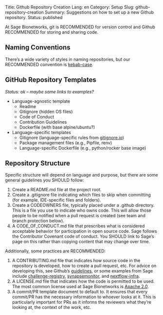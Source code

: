 Title: Github Repository Creation
Lang: en
Category: Setup
Slug: github-repository-creation
Summary: Suggestions on how to set up a new Github repository.
Status: published

At Sage Bionetworks, git is RECOMMENDED for version control and Github RECOMMENDED for storing and sharing code.

## Naming Conventions
There’s a wide variety of styles in naming repositories, but our RECOMMENDED convention is [kebab-case](https://wiki.c2.com/?KebabCase).

## GitHub Repository Templates
*Status: ok – maybe some links to examples?*

* Language-agnostic template
    * Readme
    * Gitignore (hidden OS files)
    * Code of Conduct
    * Contribution Guidelines
    * Dockerfile (with base alpine/ubuntu?)
* Language-specific templates
    * Gitignore (language-specific rules from [gitignore.io](https://www.toptal.com/developers/gitignore))
    * Package management files (e.g., Pipfile, renv)
    * Language-specific Dockerfile (e.g., python/rocker base image)

## Repository Structure

Specific structure will depend on language and purpose, but there are some general guidelines you SHOULD follow:

1. Create a README.md file at the project root.
1. Create a .gitignore file indicating which files to skip when committing (for example, IDE-specific files and folders).
1. Create a CODEOWNERS file, typically placed under a .github directory. This is a file you use to indicate who owns code. This will allow those people to be notified when a pull request is created (see team and branch protection below).
1. A CODE_OF_CONDUCT.md file that prescribes what is considered acceptable behavior for participation in open source code. Sage follows the Contributor Covenant code of conduct. You SHOULD link to Sage’s page on this rather than copying content that may change over time.


Additionally, some practices are RECOMMENDED:

1. A CONTRIBUTING.md file that indicates how source code in the repository is developed, how to create a pull request, etc. For advice on developing this, see Github’s [guidelines](https://docs.github.com/en/communities/setting-up-your-project-for-healthy-contributions/setting-guidelines-for-repository-contributors), or some examples from Sage include [challenge-registry](https://github.com/Sage-Bionetworks/challenge-registry/blob/main/.github/CONTRIBUTING.md), [synapsemonitor](https://github.com/Sage-Bionetworks/synapsemonitor/blob/develop/CONTRIBUTING.md), and [nextflow-infra](https://github.com/Sage-Bionetworks-Workflows/nextflow-infra/blob/main/CONTRIBUTING.md).
1. A LICENSE.md file that indicates how the code is permitted to be used. The most common license used at Sage Bionetworks is [Apache 2.0](https://choosealicense.com/licenses/apache-2.0/). 
1. A commit/PR template document to default to. It ensures that every commit/PR has the necessary information to whoever looks at it. This is particularly important for PRs as it informs the reviewers what they’re looking at, the context of the work, etc.
